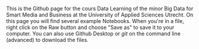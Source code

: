 This is the Github page for the cours Data Learning of the minor Big Data for Smart Media and Business at the University of Applied Sciences Utrecht. On this page you will find several example Notebooks. When you're in a file, right click on the Raw button and choose "Save as" to save it to your computer. You can also use Github Desktop or *git* on the command line (advanced) to download the files.
